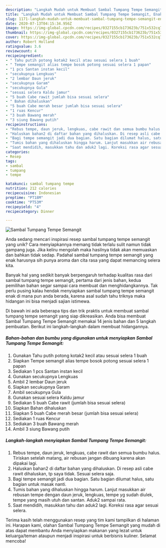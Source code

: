 ```yaml
---
description: "Langkah Mudah untuk Membuat Sambal Tumpang Tempe Semangit, Enak"
title: "Langkah Mudah untuk Membuat Sambal Tumpang Tempe Semangit, Enak"
slug: 1171-langkah-mudah-untuk-membuat-sambal-tumpang-tempe-semangit-enak
date: 2020-07-13T04:15:34.956Z
image: https://img-global.cpcdn.com/recipes/0327155cb173623b/751x532cq70/sambal-tumpang-tempe-semangit-foto-resep-utama.jpg
thumbnail: https://img-global.cpcdn.com/recipes/0327155cb173623b/751x532cq70/sambal-tumpang-tempe-semangit-foto-resep-utama.jpg
cover: https://img-global.cpcdn.com/recipes/0327155cb173623b/751x532cq70/sambal-tumpang-tempe-semangit-foto-resep-utama.jpg
author: Robert Holland
ratingvalue: 3.6
reviewcount: 4
recipeingredient:
- " Tahu putih potong kotak2 kecil atau sesuai selera 1 buah"
- " Tempe semangit alias tempe bosok potong sesuai selera 1 papan"
- "1 pcs Santan instan kecil"
- "secukupnya Lengkuas"
- "2 lembar Daun jeruk"
- "secukupnya Garam"
- "secukupnya Gula"
- "sesuai selera Kaldu jamur"
- "5 buah Cabe rawit jumlah bisa sesuai selera"
- " Bahan dihaluskan"
- "5 buah Cabe merah besar jumlah bisa sesuai selera"
- "1 ruas Kencur"
- "3 buah Bawang merah"
- "3 siung Bawang putih"
recipeinstructions:
- "Rebus tempe, daun jeruk, lengkuas, cabe rawit dan semua bumbu halus. Tiriskan setelah matang, air rebusan jangan dibuang karena akan dipakai lagi."
- "Haluskan bahan2 di daftar bahan yang dihaluskan. Di resep asli cabe rawit dihaluskan, tp saya tidak. Sesuai selera saja."
- "Bagi tempe semangit jadi dua bagian. Satu bagian dilumat halus, satu bagian untuk masak nanti."
- "Tumis bahan yang dihaluskan hingga harum. Lanjut masukkan air rebusan tempe dengan daun jeruk, lengkuas, tempe yg sudah diulek, tempe yang masih utuh dan santan. Aduk2 sampai rata."
- "Saat mendidih, masukkan tahu dan aduk2 lagi. Koreksi rasa agar sesuai selera."
categories:
- Resep
tags:
- sambal
- tumpang
- tempe

katakunci: sambal tumpang tempe 
nutrition: 212 calories
recipecuisine: Indonesian
preptime: "PT18M"
cooktime: "PT53M"
recipeyield: "4"
recipecategory: Dinner

---
```



![Sambal Tumpang Tempe Semangit](https://img-global.cpcdn.com/recipes/0327155cb173623b/751x532cq70/sambal-tumpang-tempe-semangit-foto-resep-utama.jpg)

Anda sedang mencari inspirasi resep sambal tumpang tempe semangit yang unik? Cara menyiapkannya memang tidak terlalu sulit namun tidak gampang juga. Jika keliru mengolah maka hasilnya tidak akan memuaskan dan bahkan tidak sedap. Padahal sambal tumpang tempe semangit yang enak harusnya sih punya aroma dan cita rasa yang dapat memancing selera kita.



Banyak hal yang sedikit banyak berpengaruh terhadap kualitas rasa dari sambal tumpang tempe semangit, pertama dari jenis bahan, kedua pemilihan bahan segar sampai cara membuat dan menghidangkannya. Tak perlu pusing kalau hendak menyiapkan sambal tumpang tempe semangit enak di mana pun anda berada, karena asal sudah tahu triknya maka hidangan ini bisa menjadi sajian istimewa.


Di bawah ini ada beberapa tips dan trik praktis untuk membuat sambal tumpang tempe semangit yang siap dikreasikan. Anda bisa membuat Sambal Tumpang Tempe Semangit memakai 14 jenis bahan dan 5 langkah pembuatan. Berikut ini langkah-langkah dalam membuat hidangannya.

<!--inarticleads1-->

##### Bahan-bahan dan bumbu yang digunakan untuk menyiapkan Sambal Tumpang Tempe Semangit:

1. Gunakan  Tahu putih potong kotak2 kecil atau sesuai selera 1 buah
1. Siapkan  Tempe semangit alias tempe bosok potong sesuai selera 1 papan
1. Sediakan 1 pcs Santan instan kecil
1. Gunakan secukupnya Lengkuas
1. Ambil 2 lembar Daun jeruk
1. Siapkan secukupnya Garam
1. Ambil secukupnya Gula
1. Gunakan sesuai selera Kaldu jamur
1. Sediakan 5 buah Cabe rawit (jumlah bisa sesuai selera)
1. Siapkan  Bahan dihaluskan
1. Siapkan 5 buah Cabe merah besar (jumlah bisa sesuai selera)
1. Sediakan 1 ruas Kencur
1. Sediakan 3 buah Bawang merah
1. Ambil 3 siung Bawang putih




<!--inarticleads2-->

##### Langkah-langkah menyiapkan Sambal Tumpang Tempe Semangit:

1. Rebus tempe, daun jeruk, lengkuas, cabe rawit dan semua bumbu halus. Tiriskan setelah matang, air rebusan jangan dibuang karena akan dipakai lagi.
1. Haluskan bahan2 di daftar bahan yang dihaluskan. Di resep asli cabe rawit dihaluskan, tp saya tidak. Sesuai selera saja.
1. Bagi tempe semangit jadi dua bagian. Satu bagian dilumat halus, satu bagian untuk masak nanti.
1. Tumis bahan yang dihaluskan hingga harum. Lanjut masukkan air rebusan tempe dengan daun jeruk, lengkuas, tempe yg sudah diulek, tempe yang masih utuh dan santan. Aduk2 sampai rata.
1. Saat mendidih, masukkan tahu dan aduk2 lagi. Koreksi rasa agar sesuai selera.




Terima kasih telah menggunakan resep yang tim kami tampilkan di halaman ini. Harapan kami, olahan Sambal Tumpang Tempe Semangit yang mudah di atas dapat membantu Anda menyiapkan makanan yang lezat untuk keluarga/teman ataupun menjadi inspirasi untuk berbisnis kuliner. Selamat mencoba!
